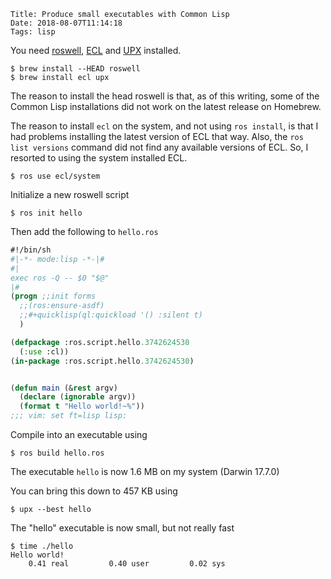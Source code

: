     Title: Produce small executables with Common Lisp
    Date: 2018-08-07T11:14:18
    Tags: lisp

You need [roswell](https://github.com/roswell/roswell),
[ECL](https://common-lisp.net/project/ecl/) and [UPX](https://upx.github.io/)
installed. 

```console
$ brew install --HEAD roswell
$ brew install ecl upx
```
    
The reason to install the head roswell is that, as of this writing, some of
the Common Lisp installations did not work on the latest release on Homebrew.
    
The reason to install `ecl` on the system, and not using `ros install`, is that
I had problems installing the latest version of ECL that way. Also, the `ros
list versions` command did not find any available versions of ECL. So, I
resorted to using the system installed ECL.

```console
$ ros use ecl/system
```

<!-- more -->

Initialize a new roswell script

```console
$ ros init hello
```

Then add the following to `hello.ros`

```lisp
#!/bin/sh
#|-*- mode:lisp -*-|#
#|
exec ros -Q -- $0 "$@"
|#
(progn ;;init forms
  ;;(ros:ensure-asdf)
  ;;#+quicklisp(ql:quickload '() :silent t)
  )

(defpackage :ros.script.hello.3742624530
  (:use :cl))
(in-package :ros.script.hello.3742624530)


(defun main (&rest argv)
  (declare (ignorable argv))
  (format t "Hello world!~%"))
;;; vim: set ft=lisp lisp:
```

Compile into an executable using

```console
$ ros build hello.ros
```

The executable `hello` is now 1.6 MB on my system (Darwin 17.7.0)

You can bring this down to 457 KB using

```console
$ upx --best hello
```

The "hello" executable is now small, but not really fast

```console
$ time ./hello
Hello world!
    0.41 real         0.40 user         0.02 sys
```
